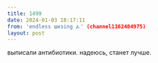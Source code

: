 ```yaml
---
title: 1499
date: 2024-01-03 18:17:11
from: 'endless шизing ⍼' (channel1162404975)
layout: post
---
```


выписали антибиотики. надеюсь, станет лучше.
